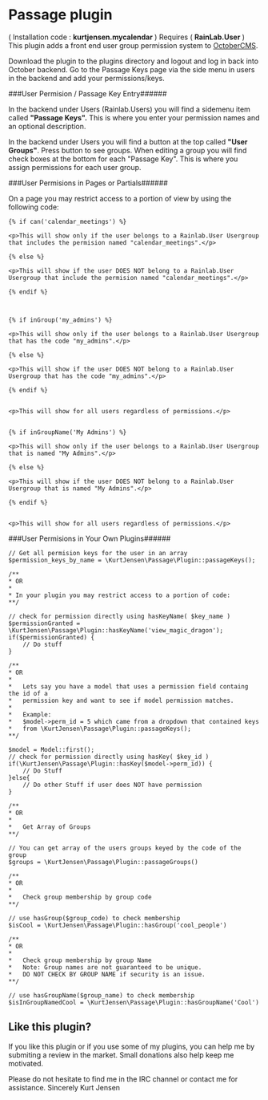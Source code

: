 # Passage plugin

( Installation code : __kurtjensen.mycalendar__ ) Requires ( __RainLab.User__ )
This plugin adds a front end user group permission system to [OctoberCMS](http://octobercms.com).

Download the plugin to the plugins directory and logout and log in back into October backend. Go to the Passage Keys page via the side menu in users in the backend and add your permissions/keys.

###User Permision / Passage Key Entry######

In the backend under Users (Rainlab.Users) you will find a sidemenu item called __"Passage Keys".__  This is where you enter your permission names and an optional description.


In the backend under Users you will find a button at the top called __"User Groups"__. Press button to see groups.  When editing a group you will find check boxes at the bottom for each "Passage Key".  This is where you assign permissions for each user group.


###User Permisions in Pages or Partials######

On a page you may restrict access to a portion of view by using the following code:

    {% if can('calendar_meetings') %}

    <p>This will show only if the user belongs to a Rainlab.User Usergroup that includes the permision named "calendar_meetings".</p>

    {% else %}

    <p>This will show if the user DOES NOT belong to a Rainlab.User Usergroup that include the permision named "calendar_meetings".</p>

    {% endif %}



    {% if inGroup('my_admins') %}

    <p>This will show only if the user belongs to a Rainlab.User Usergroup that has the code "my_admins".</p>

    {% else %}

    <p>This will show if the user DOES NOT belong to a Rainlab.User Usergroup that has the code "my_admins".</p>

    {% endif %}


    <p>This will show for all users regardless of permissions.</p>


    {% if inGroupName('My Admins') %}

    <p>This will show only if the user belongs to a Rainlab.User Usergroup that is named "My Admins".</p>

    {% else %}

    <p>This will show if the user DOES NOT belong to a Rainlab.User Usergroup that is named "My Admins".</p>

    {% endif %}


    <p>This will show for all users regardless of permissions.</p>


###User Permisions in Your Own Plugins######



	// Get all permision keys for the user in an array
	$permission_keys_by_name = \KurtJensen\Passage\Plugin::passageKeys();

	/**
	* OR
	* 
	* In your plugin you may restrict access to a portion of code:
	**/

	// check for permission directly using hasKeyName( $key_name )
	$permissionGranted = \KurtJensen\Passage\Plugin::hasKeyName('view_magic_dragon');
	if($permissionGranted) {
		// Do stuff
	}

	/**
	* OR
	* 
	* 	Lets say you have a model that uses a permission field containg the id of a
	*   permission key and want to see if model permission matches.
	* 
	* 	Example:
	* 	$model->perm_id = 5 which came from a dropdown that contained keys 
	* 	from \KurtJensen\Passage\Plugin::passageKeys();
	**/

	$model = Model::first();
	// check for permission directly using hasKey( $key_id )
	if(\KurtJensen\Passage\Plugin::hasKey($model->perm_id)) {
        // Do Stuff
    }else{
        // Do other Stuff if user does NOT have permission  
    }

	/**
	* OR
	* 
	* 	Get Array of Groups
	**/

	// You can get array of the users groups keyed by the code of the group
	$groups = \KurtJensen\Passage\Plugin::passageGroups()

	/**
	* OR
	* 
	* 	Check group membership by group code
	**/

	// use hasGroup($group_code) to check membership
	$isCool = \KurtJensen\Passage\Plugin::hasGroup('cool_people')

	/**
	* OR
	* 
	* 	Check group membership by group Name
	*   Note: Group names are not guaranteed to be unique.
	*   DO NOT CHECK BY GROUP NAME if security is an issue.
	**/

	// use hasGroupName($group_name) to check membership
	$isInGroupNamedCool = \KurtJensen\Passage\Plugin::hasGroupName('Cool')


## Like this plugin?
If you like this plugin or if you use some of my plugins, you can help me by submiting a review in the market. Small donations also help keep me motivated. 

Please do not hesitate to find me in the IRC channel or contact me for assistance.
Sincerely 
Kurt Jensen